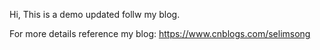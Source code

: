 Hi, This is a demo updated follw my blog.

For more details reference my blog: https://www.cnblogs.com/selimsong